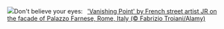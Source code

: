 ![](https://www.bing.com/th?id=OHR.PalazzoFarnese_EN-US3142967327_UHD.jpg&w=1000)Don't believe your eyes:&nbsp;&ensp;['Vanishing Point' by French street artist JR on the facade of Palazzo Farnese, Rome, Italy (© Fabrizio Troiani/Alamy)](https://www.bing.com/th?id=OHR.PalazzoFarnese_EN-US3142967327_UHD.jpg)
<br><br/>
